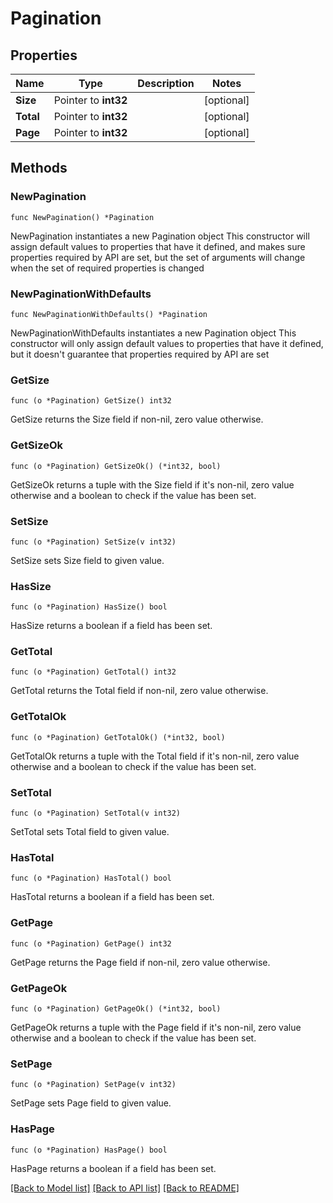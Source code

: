# Pagination

## Properties

Name | Type | Description | Notes
------------ | ------------- | ------------- | -------------
**Size** | Pointer to **int32** |  | [optional] 
**Total** | Pointer to **int32** |  | [optional] 
**Page** | Pointer to **int32** |  | [optional] 

## Methods

### NewPagination

`func NewPagination() *Pagination`

NewPagination instantiates a new Pagination object
This constructor will assign default values to properties that have it defined,
and makes sure properties required by API are set, but the set of arguments
will change when the set of required properties is changed

### NewPaginationWithDefaults

`func NewPaginationWithDefaults() *Pagination`

NewPaginationWithDefaults instantiates a new Pagination object
This constructor will only assign default values to properties that have it defined,
but it doesn't guarantee that properties required by API are set

### GetSize

`func (o *Pagination) GetSize() int32`

GetSize returns the Size field if non-nil, zero value otherwise.

### GetSizeOk

`func (o *Pagination) GetSizeOk() (*int32, bool)`

GetSizeOk returns a tuple with the Size field if it's non-nil, zero value otherwise
and a boolean to check if the value has been set.

### SetSize

`func (o *Pagination) SetSize(v int32)`

SetSize sets Size field to given value.

### HasSize

`func (o *Pagination) HasSize() bool`

HasSize returns a boolean if a field has been set.

### GetTotal

`func (o *Pagination) GetTotal() int32`

GetTotal returns the Total field if non-nil, zero value otherwise.

### GetTotalOk

`func (o *Pagination) GetTotalOk() (*int32, bool)`

GetTotalOk returns a tuple with the Total field if it's non-nil, zero value otherwise
and a boolean to check if the value has been set.

### SetTotal

`func (o *Pagination) SetTotal(v int32)`

SetTotal sets Total field to given value.

### HasTotal

`func (o *Pagination) HasTotal() bool`

HasTotal returns a boolean if a field has been set.

### GetPage

`func (o *Pagination) GetPage() int32`

GetPage returns the Page field if non-nil, zero value otherwise.

### GetPageOk

`func (o *Pagination) GetPageOk() (*int32, bool)`

GetPageOk returns a tuple with the Page field if it's non-nil, zero value otherwise
and a boolean to check if the value has been set.

### SetPage

`func (o *Pagination) SetPage(v int32)`

SetPage sets Page field to given value.

### HasPage

`func (o *Pagination) HasPage() bool`

HasPage returns a boolean if a field has been set.


[[Back to Model list]](../README.md#documentation-for-models) [[Back to API list]](../README.md#documentation-for-api-endpoints) [[Back to README]](../README.md)


